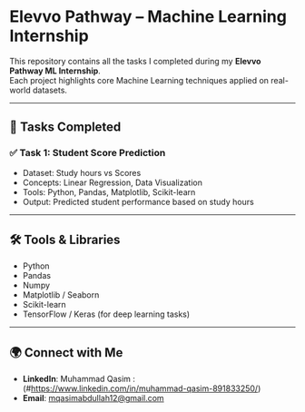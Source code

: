 # Elevvo Pathway – Machine Learning Internship

This repository contains all the tasks I completed during my **Elevvo Pathway ML Internship**.  
Each project highlights core Machine Learning techniques applied on real-world datasets.

---

## 📌 Tasks Completed

### ✅ Task 1: Student Score Prediction
- Dataset: Study hours vs Scores  
- Concepts: Linear Regression, Data Visualization  
- Tools: Python, Pandas, Matplotlib, Scikit-learn  
- Output: Predicted student performance based on study hours  

---


## 🛠️ Tools & Libraries
- Python
- Pandas
- Numpy
- Matplotlib / Seaborn
- Scikit-learn
- TensorFlow / Keras (for deep learning tasks)

---

## 🌍 Connect with Me
- **LinkedIn**: Muhammad Qasim :(#https://www.linkedin.com/in/muhammad-qasim-891833250/)
- **Email**: mqasimabdullah12@gmail.com
